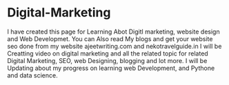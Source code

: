 # Digital-Marketing
 I have created this page for Learning Abot Digitl marketing, website design and Web Developmet.
 You can Also read My blogs and get your website seo done from my website ajeetwriting.com and nekotravelguide.in
 I will be Creatting video on digital marketing and all the related topic for related Digital Marketing, SEO, web Designing, blogging and lot more.
 I will be Updating about my progress on learning web Development, and Pythone and data science.
